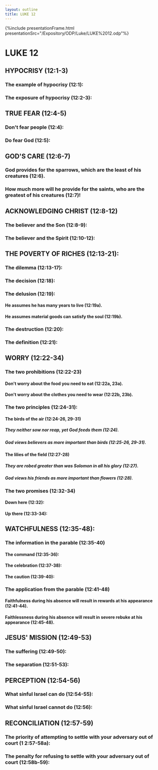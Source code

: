 ```yaml
---
layout: outline
title: LUKE 12
---
```

{%include presentationFrame.html presentationSrc="/Expository/ODP/Luke/LUKE%2012.odp"%}

# LUKE 12
## HYPOCRISY (12:1-3) 
###  The example of hypocrisy (12:1): 
###  The exposure of hypocrisy (12:2-3): 
## TRUE FEAR (12:4-5) 
###  Don\'t fear people (12:4): 
###  Do fear God (12:5): 
## GOD\'S CARE (12:6-7) 
###  God provides for the sparrows, which are the least of his creatures (12:6). 
###  How much more will he provide for the saints, who are the greatest of his creatures (12:7)! 
## ACKNOWLEDGING CHRIST (12:8-12) 
###  The believer and the Son (12:8-9): 
###  The believer and the Spirit (12:10-12): 
## THE POVERTY OF RICHES (12:13-21): 
###  The dilemma (12:13-17): 
###  The decision (12:18): 
###  The delusion (12:19): 
####  He assumes he has many years to live (12:19a). 
####  He assumes material goods can satisfy the soul (12:19b). 
###  The destruction (12:20): 
###  The definition (12:21): 
## WORRY (12:22-34) 
###  The two prohibitions (12:22-23) 
####  Don\'t worry about the food you need to eat (12:22a, 23a). 
####  Don\'t worry about the clothes you need to wear (12:22b, 23b). 
###  The two principles (12:24-31): 
####  The birds of the air (12:24-26, 29-31) 
#####  They neither sow nor reap, yet God feeds them (12:24). 
#####  God views believers as more important than birds (12:25-26, 29-31). 
####  The lilies of the field (12:27-28) 
#####  They are robed greater than was Solomon in all his glory (12:27). 
#####  God views his friends as more important than flowers (12:28). 
###  The two promises (12:32-34) 
####  Down here (12:32): 
####  Up there (12:33-34): 
## WATCHFULNESS (12:35-48): 
###  The information in the parable (12:35-40) 
####  The command (12:35-36): 
####  The celebration (12:37-38): 
####  The caution (12:39-40): 
###  The application from the parable (12:41-48) 
####  Faithfulness during his absence will result in rewards at his appearance (12:41-44). 
####  Faithlessness during his absence will result in severe rebuke at his appearance (12:45-48). 
## JESUS\' MISSION (12:49-53) 
###  The suffering (12:49-50): 
###  The separation (12:51-53): 
## PERCEPTION (12:54-56) 
###  What sinful Israel can do (12:54-55): 
###  What sinful Israel cannot do (12:56): 
## RECONCILIATION (12:57-59) 
###  The priority of attempting to settle with your adversary out of court (1 2:57-58a): 
###  The penalty for refusing to settle with your adversary out of court (12:58b-59): 
